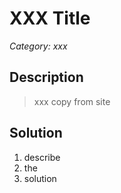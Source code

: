 # XXX Title
_Category: xxx_

## Description
> xxx copy from site

## Solution
1. describe
2. the
3. solution